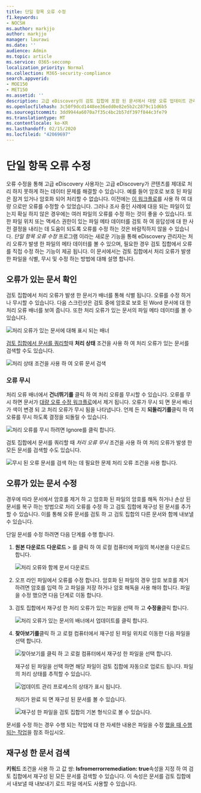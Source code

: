 ```yaml
---
title: 단일 항목 오류 수정
f1.keywords:
- NOCSH
ms.author: markjjo
author: markjjo
manager: laurawi
ms.date: ''
audience: Admin
ms.topic: article
ms.service: O365-seccomp
localization_priority: Normal
ms.collection: M365-security-compliance
search.appverid:
- MOE150
- MET150
ms.assetid: ''
description: 고급 eDiscovery의 검토 집합에 포함 된 문서에서 대량 오류 업데이트 관리 프로세스를 수행 하지 않고도 처리 오류를 해결할 수 있습니다.
ms.openlocfilehash: 3c50f9dcd1448ee36edd0e82e5b2c2879c11d6b5
ms.sourcegitcommit: 3dd9944a6070a7f35c4bc2b57df397f844c3fe79
ms.translationtype: MT
ms.contentlocale: ko-KR
ms.lasthandoff: 02/15/2020
ms.locfileid: "42069697"
---
```

# <a name="single-item-error-remediation"></a>단일 항목 오류 수정

오류 수정을 통해 고급 eDiscovery 사용자는 고급 eDiscovery가 콘텐츠를 제대로 처리 하지 못하게 하는 데이터 문제를 해결할 수 있습니다. 예를 들어 암호로 보호 된 파일은 잠겨 있거나 암호화 되어 처리할 수 없습니다. 이전에는 [이 워크플로](error-remediation-when-processing-data-in-advanced-ediscovery.md)를 사용 하 여 대량 으로만 오류를 수정할 수 있었습니다. 그러나 조사 중인 사례에 대응 되는 파일이 있는지 확실 하지 않은 경우에는 여러 파일의 오류를 수정 하는 것이 좋을 수 있습니다. 또한 파일 위치 또는 액세스 권한이 있는 파일 메타 데이터를 검토 하 여 응답성에 대 한 사전 결정을 내리는 데 도움이 되도록 오류를 수정 하는 것은 바람직하지 않을 수 있습니다. *단일 항목 오류 수정* 프로그램 이라는 새로운 기능을 통해 eDiscovery 관리자는 처리 오류가 발생 한 파일의 메타 데이터를 볼 수 있으며, 필요한 경우 검토 집합에서 오류를 직접 수정 하는 기능이 제공 됩니다. 이 문서에서는 검토 집합에서 처리 오류가 발생 한 파일을 식별, 무시 및 수정 하는 방법에 대해 설명 합니다.

## <a name="identify-documents-with-errors"></a>오류가 있는 문서 확인

검토 집합에서 처리 오류가 발생 한 문서가 배너를 통해 식별 됩니다. 오류를 수정 하거나 무시할 수 있습니다. 다음 스크린샷은 검토 중에 암호로 보호 된 Word 문서에 대 한 처리 오류 배너를 보여 줍니다. 또한 처리 오류가 있는 문서의 파일 메타 데이터를 볼 수 있습니다.

![처리 오류가 있는 문서에 대해 표시 되는 배너](../media/SIERimage1.png)

[검토 집합에서 문서를 쿼리할](review-set-search.md)때 **처리 상태** 조건을 사용 하 여 처리 오류가 있는 문서를 검색할 수도 있습니다.

![처리 상태 조건을 사용 하 여 오류 문서 검색](../media/SIERimage2.png)

### <a name="ignore-errors"></a>오류 무시

처리 오류 배너에서 **건너뛰기를** 클릭 하 여 처리 오류를 무시할 수 있습니다. 오류를 무시 하면 문서가 [대량 오류 수정 워크플로](error-remediation-when-processing-data-in-advanced-ediscovery.md)에서 제거 됩니다. 오류가 무시 되 면 문서 배너가 색이 변경 되 고 처리 오류가 무시 됨을 나타냅니다. 언제 든 지 **되돌리기를**클릭 하 여 오류를 무시 하도록 결정을 되돌릴 수 있습니다.

![처리 오류를 무시 하려면 Ignore를 클릭 합니다.](../media/SIERimage3.png)

검토 집합에서 문서를 쿼리할 때 *처리 오류 무시* 조건을 사용 하 여 처리 오류가 발생 한 모든 문서를 검색할 수도 있습니다.

![무시 된 오류 문서를 검색 하는 데 필요한 문제 처리 오류 조건을 사용 합니다.](../media/SIERimage4.png)

## <a name="remediate-a-document-with-errors"></a>오류가 있는 문서 수정

경우에 따라 문서에서 암호를 제거 하 고 암호화 된 파일의 암호를 해독 하거나 손상 된 문서를 복구 하는 방법으로 처리 오류를 수정 하 고 검토 집합에 재구성 된 문서를 추가할 수 있습니다. 이를 통해 오류 문서를 검토 하 고 검토 집합의 다른 문서와 함께 내보낼 수 있습니다. 

단일 문서를 수정 하려면 다음 단계를 수행 합니다.

1. **원본 다운로드** **다운로드** > 를 클릭 하 여 로컬 컴퓨터에 파일의 복사본을 다운로드 합니다.

   ![처리 오류와 함께 문서 다운로드](../media/SIERimage5.png)

2. 오프 라인 파일에서 오류를 수정 합니다. 암호화 된 파일의 경우 암호 보호를 제거 하려면 암호를 입력 하 고 파일을 저장 하거나 암호 해독을 사용 해야 합니다. 파일을 수정 했으면 다음 단계로 이동 합니다.

3. 검토 집합에서 재구성 한 처리 오류가 있는 파일을 선택 하 고 **수정을**클릭 합니다.

   ![처리 오류가 있는 문서의 배너에서 업데이트를 클릭 합니다.](../media/SIERimage6.png)


4. **찾아보기를**클릭 하 고 로컬 컴퓨터에서 재구성 된 파일 위치로 이동한 다음 파일을 선택 합니다.

   ![찾아보기를 클릭 하 고 로컬 컴퓨터에서 재구성 한 파일을 선택 합니다.](../media/SIERimage7.png)

    재구성 된 파일을 선택 하면 해당 파일이 검토 집합에 자동으로 업로드 됩니다. 파일의 처리 상태를 추적할 수 있습니다.

    ![업데이트 관리 프로세스의 상태가 표시 됩니다.](../media/SIERimage8.png)

   처리가 완료 되 면 재구성 된 문서를 볼 수 있습니다.

    ![재구성 한 파일을 검토 집합의 기본 형식으로 볼 수 있습니다.](../media/SIERimage9.png)

문서를 수정 하는 경우 수행 되는 작업에 대 한 자세한 내용은 파일을 수정 [했을 때 수행 되는 작업](error-remediation.md#what-happens-when-files-are-remediated)을 참조 하십시오.

## <a name="search-for-remediated-documents"></a>재구성 한 문서 검색

**키워드** 조건을 사용 하 고 값 쌍: **Isfromerrorremediation: true**속성을 지정 하 여 검토 집합에서 재구성 된 모든 문서를 검색할 수 있습니다. 이 속성은 문서를 검토 집합에서 내보낼 때 내보내기 로드 파일 에서도 사용할 수 있습니다.
